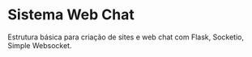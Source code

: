 # Sistema Web Chat
 Estrutura básica para criação de sites e web chat com Flask, Socketio, Simple Websocket.
